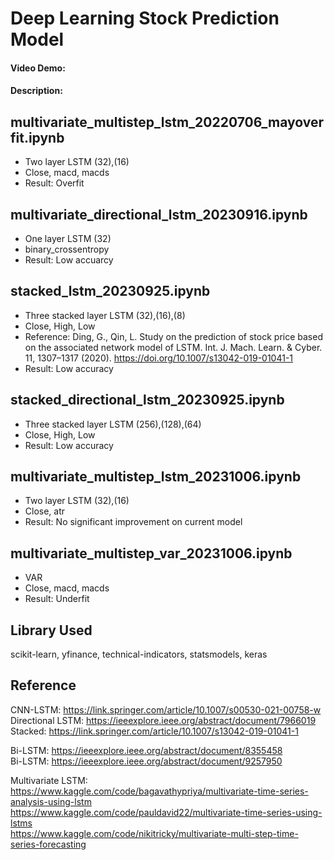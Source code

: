 # Deep Learning Stock Prediction Model
#### Video Demo:  <URL HERE>
#### Description:
 
## multivariate_multistep_lstm_20220706_mayoverfit.ipynb
- Two layer LSTM (32),(16)
- Close, macd, macds
- Result: Overfit

## multivariate_directional_lstm_20230916.ipynb
- One layer LSTM (32)
- binary_crossentropy
- Result: Low accuarcy

## stacked_lstm_20230925.ipynb
- Three stacked layer LSTM (32),(16),(8)
- Close, High, Low
- Reference: Ding, G., Qin, L. Study on the prediction of stock price based on the associated network model of LSTM. Int. J. Mach. Learn. & Cyber. 11, 1307–1317 (2020). https://doi.org/10.1007/s13042-019-01041-1
- Result: Low accuracy

## stacked_directional_lstm_20230925.ipynb
- Three stacked layer LSTM (256),(128),(64)
- Close, High, Low
- Result: Low accuracy

## multivariate_multistep_lstm_20231006.ipynb
- Two layer LSTM (32),(16)
- Close, atr
- Result: No significant improvement on current model

## multivariate_multistep_var_20231006.ipynb
- VAR
- Close, macd, macds
- Result: Underfit

## Library Used
scikit-learn, yfinance, technical-indicators, statsmodels, keras 

## Reference
CNN-LSTM: https://link.springer.com/article/10.1007/s00530-021-00758-w  
Directional LSTM: https://ieeexplore.ieee.org/abstract/document/7966019  
Stacked: https://link.springer.com/article/10.1007/s13042-019-01041-1  

Bi-LSTM: https://ieeexplore.ieee.org/abstract/document/8355458  
Bi-LSTM: https://ieeexplore.ieee.org/abstract/document/9257950  

Multivariate LSTM:  
https://www.kaggle.com/code/bagavathypriya/multivariate-time-series-analysis-using-lstm  
https://www.kaggle.com/code/pauldavid22/multivariate-time-series-using-lstms  
https://www.kaggle.com/code/nikitricky/multivariate-multi-step-time-series-forecasting 